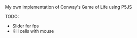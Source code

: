 My own implementation of Conway's Game of Life using P5JS


TODO: 
- Slider for fps
- Kill cells with mouse 
